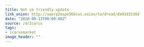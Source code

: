 ```yaml
---
title: Not so friendly update
link_onion: http://vworp2mspe566cws.onion/to/dread/da93d1530d
date: "2020-09-13T00:00:00Z"
source: /d/Icarus
tags:
- icarusmarket
image_header: ""
---
```

